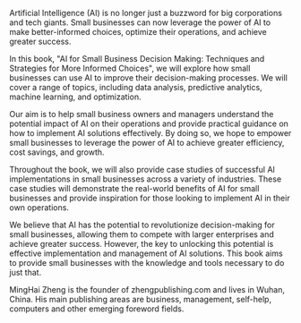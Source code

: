

Artificial Intelligence (AI) is no longer just a buzzword for big corporations and tech giants. Small businesses can now leverage the power of AI to make better-informed choices, optimize their operations, and achieve greater success.

In this book, "AI for Small Business Decision Making: Techniques and Strategies for More Informed Choices", we will explore how small businesses can use AI to improve their decision-making processes. We will cover a range of topics, including data analysis, predictive analytics, machine learning, and optimization.

Our aim is to help small business owners and managers understand the potential impact of AI on their operations and provide practical guidance on how to implement AI solutions effectively. By doing so, we hope to empower small businesses to leverage the power of AI to achieve greater efficiency, cost savings, and growth.

Throughout the book, we will also provide case studies of successful AI implementations in small businesses across a variety of industries. These case studies will demonstrate the real-world benefits of AI for small businesses and provide inspiration for those looking to implement AI in their own operations.

We believe that AI has the potential to revolutionize decision-making for small businesses, allowing them to compete with larger enterprises and achieve greater success. However, the key to unlocking this potential is effective implementation and management of AI solutions. This book aims to provide small businesses with the knowledge and tools necessary to do just that.

MingHai Zheng is the founder of zhengpublishing.com and lives in Wuhan, China. His main publishing areas are business, management, self-help, computers and other emerging foreword fields.
